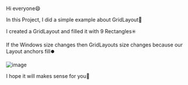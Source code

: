 Hi everyone😄

In this Project, I did a simple example about GridLayout🔀

I created a GridLayout and filled it with 9 Rectangles✳️

If the Windows size changes then GridLayouts size changes because our Layout anchors fill⏺️

![image](https://github.com/fatmazayrek/Qt_Quick_and_QML_for_Beginners/assets/91613858/4c43a829-06a1-48b8-8852-ce0d88645639)

I hope it will makes sense for you🎉
